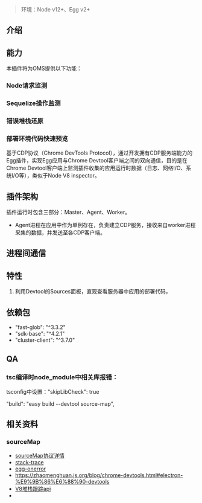 > 环境：Node v12+、Egg v2+
## 介绍


## 能力

本插件将为OMS提供以下功能：

### Node请求监测
### Sequelize操作监测
### 错误堆栈还原
### 部署环境代码快速预览






基于CDP协议（Chrome DevTools Protocol），通过开发拥有CDP服务端能力的Egg插件，实现Egg应用与Chrome Devtool客户端之间的双向通信，目的是在Chrome Devtool客户端上监测插件收集的应用运行时数据（日志、网络I/O、系统I/O等），类似于Node V8 inspector。

## 插件架构

插件运行时包含三部分：Master、Agent、Worker。
- Agent进程在应用中作为单例存在，负责建立CDP服务，接收来自worker进程采集的数据，并发送至各CDP客户端。
## 进程间通信


## 特性
1. 利用Devtool的Sources面板，直观查看服务器中应用的部署代码，


## 依赖包

- "fast-glob": "^3.3.2"
- "sdk-base": "^4.2.1"
- "cluster-client": "^3.7.0"
## QA
### tsc编译时node_module中相关库报错：
tsconfig中设置："skipLibCheck": true


"build": "easy build --devtool source-map",

## 相关资料

### sourceMap
- [sourceMap协议详情](https://sourcemaps.info/spec.html#h.lmz475t4mvbx)
- [stack-trace](https://www.npmjs.com/package/stack-trace)
- [egg-onerror](https://github.com/eggjs/egg-onerror/blob/master/lib/error_view.js)
- https://zhaomenghuan.js.org/blog/chrome-devtools.html#electron-%E9%9B%86%E6%88%90-devtools
- [V8堆栈跟踪api](https://v8.dev/docs/stack-trace-api)
- 